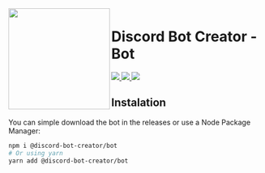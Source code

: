 <img src="https://discord-bot-creator.github.io/logo.png" width="200px" height="200px" align="left">

# Discord Bot Creator - Bot

<a href="https://github.com/discord-bot-creator/bot/releases">
  <img src="https://img.shields.io/github/v/release/discord-bot-creator/bot?style=for-the-badge">
</a>
<a href="https://prettier.io">
  <img src="https://img.shields.io/badge/code_style-prettier-ff69b4.svg?style=for-the-badge">
</a>
<a href="./LICENSE">
  <img src="https://img.shields.io/github/license/cappp/dbm-firebase?style=for-the-badge">
</a>

<br>

## Instalation

You can simple download the bot in the releases or use a Node Package Manager:

```bash
npm i @discord-bot-creator/bot
# Or using yarn
yarn add @discord-bot-creator/bot
```

